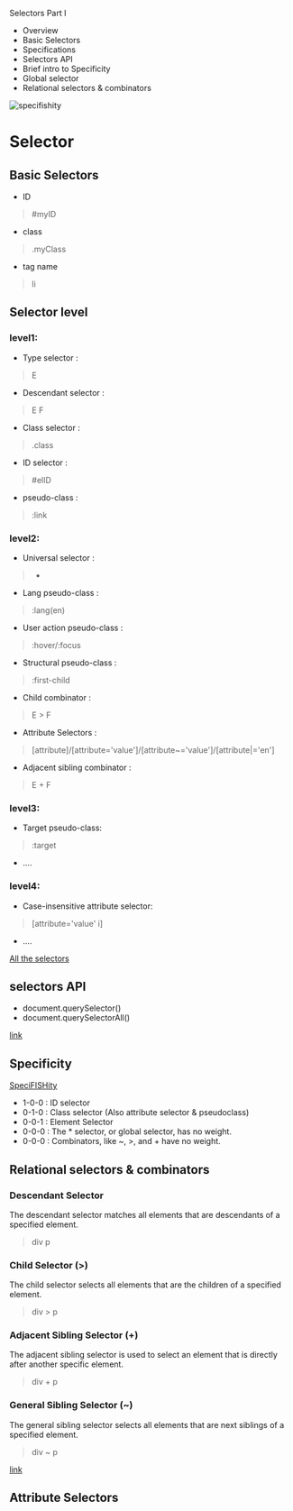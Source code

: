 Selectors Part I
- Overview
- Basic Selectors
- Specifications
- Selectors API
- Brief intro to Specificity
- Global selector
- Relational selectors & combinators

![specifishity](https://specifishity.com/specifishity.png)

# Selector

## Basic Selectors
 - ID
 > #myID
 - class
 > .myClass
 - tag name
 > li

## Selector level

### level1:

- Type selector : 
> E
- Descendant selector : 
> E F
- Class selector :
> .class
- ID selector :
> #elID
- pseudo-class :
> :link

### level2:

- Universal selector :
> *
- Lang pseudo-class :
> :lang(en)
- User action pseudo-class :
>  :hover/:focus
- Structural pseudo-class :
> :first-child
- Child combinator :
> E > F
- Attribute Selectors :
> [attribute]/[attribute='value']/[attribute~='value']/[attribute|='en']
- Adjacent sibling combinator :
> E + F
 
### level3:
- Target pseudo-class:
> :target
- ....

### level4:
- Case-insensitive attribute selector:
> [attribute='value' i]
- ....

[All the selectors](https://estelle.github.io/CSS/selectors/#slide15)

## selectors API
- document.querySelector()
- document.querySelectorAll()

[link](https://developer.mozilla.org/en-US/docs/Web/API/Document_object_model/Locating_DOM_elements_using_selectors)

## Specificity

[SpeciFISHity](https://estelle.github.io/CSS/selectors/#slide20)

- 1-0-0 : ID selector
- 0-1-0 : Class selector (Also attribute selector & pseudoclass)
- 0-0-1 : Element Selector
- 0-0-0 : The * selector, or global selector, has no weight.
- 0-0-0 : Combinators, like ~, >, and + have no weight.

## Relational selectors & combinators

### Descendant Selector
The descendant selector matches all elements that are descendants of a specified element.
> div p

### Child Selector (>)
The child selector selects all elements that are the children of a specified element.
> div > p

### Adjacent Sibling Selector (+)
The adjacent sibling selector is used to select an element that is directly after another specific element.
> div + p 

### General Sibling Selector (~)
The general sibling selector selects all elements that are next siblings of a specified element.
>  div ~ p

[link](https://www.w3schools.com/css/css_combinators.asp)

## Attribute Selectors
